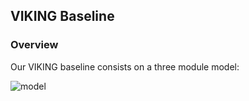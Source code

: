 ## VIKING Baseline

### Overview

Our VIKING baseline consists on a three module model:

![model](https://github.com/noagarcia/ArtVQA/blob/master/images/model.png?raw=true)

